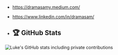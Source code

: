 - https://dramasamy.medium.com/
- https://www.linkedin.com/in/dramasam/

- ## 🏆 GitHub Stats

![Luke's GitHub stats including private contributions](https://github-readme-stats.vercel.app/api?username=dramasamy&show_icons=true&theme=radical&count_private=true)

<!---
- 👀 I’m interested in ...
- 🌱 I’m currently learning ...
- 💞️ I’m looking to collaborate on ...
- 📫 How to reach me ...
--->

<!---
dramasamy/dramasamy is a ✨ special ✨ repository because its `README.md` (this file) appears on your GitHub profile.
You can click the Preview link to take a look at your changes.
--->

